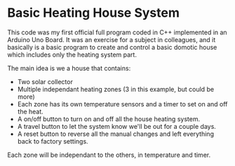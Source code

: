 # Basic Heating House System
This code was my first official full program coded in C++ implemented in an Arduino Uno Board. It was an exercise for a subject in colleagues, and it basically is a basic program to create and control a basic domotic house which includes only the heating system part.

The main idea is we a house that contains:
  - Two solar collector
  - Multiple independant heating zones (3 in this example, but could be more)
  - Each zone has its own temperature sensors and a timer to set on and off the heat.
  - A on/off button to turn on and off all the house heating system.
  - A travel button to let the system know we'll be out for a couple days.
  - A reset button to reverse all the manual changes and left everything back to factory settings.

Each zone will be independant to the others, in temperature and timer.

